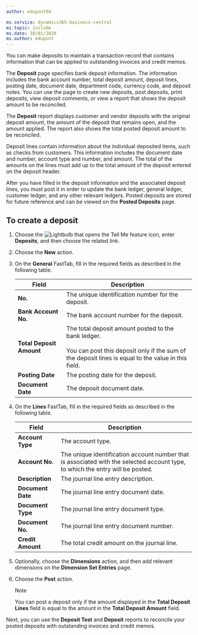 ```yaml
---
author: edupont04

ms.service: dynamics365-business-central
ms.topic: include
ms.date: 10/01/2020
ms.author: edupont
---
```

You can make deposits to maintain a transaction record that contains information that can be applied to outstanding invoices and credit memos.  

The **Deposit** page specifies bank deposit information. The information includes the bank account number, total deposit amount, deposit lines, posting date, document date, department code, currency code, and deposit notes. You can use the page to create new deposits, post deposits, print deposits, view deposit comments, or view a report that shows the deposit amount to be reconciled.

The **Deposit** report displays customer and vendor deposits with the original deposit amount, the amount of the deposit that remains open, and the amount applied. The report also shows the total posted deposit amount to be reconciled.

Deposit lines contain information about the individual deposited items, such as checks from customers. This information includes the document date and number, account type and number, and amount. The total of the amounts on the lines must add up to the total amount of the deposit entered on the deposit header.

After you have filled in the deposit information and the associated deposit lines, you must post it in order to update the bank ledger, general ledger, customer ledger, and any other relevant ledgers. Posted deposits are stored for future reference and can be viewed on the **Posted Deposits** page.

## To create a deposit  
1.  Choose the ![Lightbulb that opens the Tell Me feature](../../../media/ui-search/search_small.png "Tell me what you want to do") icon, enter **Deposits**, and then choose the related link.  
2.  Choose the **New** action.  
3.  On the **General** FastTab, fill in the required fields as described in the following table.  

    |Field|Description|  
    |---------------------------------|---------------------------------------|  
    |**No.**|The unique identification number for the deposit.|  
    |**Bank Account No.**|The bank account number for the deposit.|  
    |**Total Deposit Amount**|The total deposit amount posted to the bank ledger.<br /><br /> You can post this deposit only if the sum of the deposit lines is equal to the value in this field.|  
    |**Posting Date**|The posting date for the deposit.|  
    |**Document Date**|The deposit document date.|  
4.  On the **Lines** FastTab, fill in the required fields as described in the following table.  

    |Field|Description|  
    |---------------------------------|---------------------------------------|  
    |**Account Type**|The account type.|  
    |**Account No.**|The unique identification account number that is associated with the selected account type, to which the entry will be posted.|  
    |**Description**|The journal line entry description.|  
    |**Document Date**|The journal line entry document date.|  
    |**Document Type**|The journal line entry document type.|  
    |**Document No.**|The journal line entry document number.|  
    |**Credit Amount**|The total credit amount on the journal line.|  

5.  Optionally, choose the **Dimensions** action, and then add relevant dimensions on the **Dimension Set Entries** page.  
6. Choose the **Post** action.  

    > [!NOTE]  
    >  You can post a deposit only if the amount displayed in the **Total Deposit Lines** field is equal to the amount in the **Total Deposit Amount** field.  

Next, you can use the **Deposit Test** and **Deposit** reports to reconcile your posted deposits with outstanding invoices and credit memos.  
